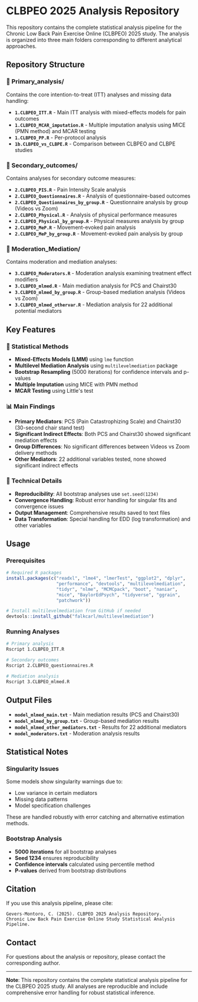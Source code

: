 # CLBPEO 2025 Analysis Repository

This repository contains the complete statistical analysis pipeline for the Chronic Low Back Pain Exercise Online (CLBPEO) 2025 study. The analysis is organized into three main folders corresponding to different analytical approaches.

## Repository Structure

### 📁 Primary_analysis/
Contains the core intention-to-treat (ITT) analyses and missing data handling:

- **`1.CLBPEO_ITT.R`** - Main ITT analysis with mixed-effects models for pain outcomes
- **`1.CLBPEO_MCAR_imputation.R`** - Multiple imputation analysis using MICE (PMN method) and MCAR testing
- **`1.CLBPEO_PP.R`** - Per-protocol analysis
- **`1b.CLBPEO_vs_CLBPE.R`** - Comparison between CLBPEO and CLBPE studies

### 📁 Secondary_outcomes/
Contains analyses for secondary outcome measures:

- **`2.CLBPEO_PIS.R`** - Pain Intensity Scale analysis
- **`2.CLBPEO_Questionnaires.R`** - Analysis of questionnaire-based outcomes
- **`2.CLBPEO_Questionnaires_by_group.R`** - Questionnaire analysis by group (Videos vs Zoom)
- **`2.CLBPEO_Physical.R`** - Analysis of physical performance measures
- **`2.CLBPEO_Physical_by_group.R`** - Physical measures analysis by group
- **`2.CLBPEO_MeP.R`** - Movement-evoked pain analysis
- **`2.CLBPEO_MeP_by_group.R`** - Movement-evoked pain analysis by group

### 📁 Moderation_Mediation/
Contains moderation and mediation analyses:

- **`3.CLBPEO_Moderators.R`** - Moderation analysis examining treatment effect modifiers
- **`3.CLBPEO_mlmed.R`** - Main mediation analysis for PCS and Chairst30
- **`3.CLBPEO_mlmed_by_group.R`** - Group-based mediation analysis (Videos vs Zoom)
- **`3.CLBPEO_mlmed_othervar.R`** - Mediation analysis for 22 additional potential mediators

## Key Features

### 🔬 Statistical Methods
- **Mixed-Effects Models (LMM)** using `lme` function
- **Multilevel Mediation Analysis** using `multilevelmediation` package
- **Bootstrap Resampling** (5000 iterations) for confidence intervals and p-values
- **Multiple Imputation** using MICE with PMN method
- **MCAR Testing** using Little's test

### 📊 Main Findings
- **Primary Mediators**: PCS (Pain Catastrophizing Scale) and Chairst30 (30-second chair stand test)
- **Significant Indirect Effects**: Both PCS and Chairst30 showed significant mediation effects
- **Group Differences**: No significant differences between Videos vs Zoom delivery methods
- **Other Mediators**: 22 additional variables tested, none showed significant indirect effects

### 🔧 Technical Details
- **Reproducibility**: All bootstrap analyses use `set.seed(1234)`
- **Convergence Handling**: Robust error handling for singular fits and convergence issues
- **Output Management**: Comprehensive results saved to text files
- **Data Transformation**: Special handling for EDD (log transformation) and other variables

## Usage

### Prerequisites
```r
# Required R packages
install.packages(c("readxl", "lme4", "lmerTest", "ggplot2", "dplyr", 
                   "performance", "devtools", "multilevelmediation", 
                   "tidyr", "nlme", "MCMCpack", "boot", "naniar", 
                   "mice", "BaylorEdPsych", "tidyverse", "ggrain", 
                   "patchwork"))

# Install multilevelmediation from GitHub if needed
devtools::install_github("falkcarl/multilevelmediation")
```

### Running Analyses
```bash
# Primary analysis
Rscript 1.CLBPEO_ITT.R

# Secondary outcomes
Rscript 2.CLBPEO_questionnaires.R

# Mediation analysis
Rscript 3.CLBPEO_mlmed.R
```

## Output Files

- **`model_mlmed_main.txt`** - Main mediation results (PCS and Chairst30)
- **`model_mlmed_by_group.txt`** - Group-based mediation results
- **`model_mlmed_other_mediators.txt`** - Results for 22 additional mediators
- **`model_moderators.txt`** - Moderation analysis results

## Statistical Notes

### Singularity Issues
Some models show singularity warnings due to:
- Low variance in certain mediators
- Missing data patterns
- Model specification challenges

These are handled robustly with error catching and alternative estimation methods.

### Bootstrap Analysis
- **5000 iterations** for all bootstrap analyses
- **Seed 1234** ensures reproducibility
- **Confidence intervals** calculated using percentile method
- **P-values** derived from bootstrap distributions

## Citation

If you use this analysis pipeline, please cite:

```
Gevers-Montoro, C. (2025). CLBPEO 2025 Analysis Repository. 
Chronic Low Back Pain Exercise Online Study Statistical Analysis Pipeline.
```

## Contact

For questions about the analysis or repository, please contact the corresponding author.

---

**Note**: This repository contains the complete statistical analysis pipeline for the CLBPEO 2025 study. All analyses are reproducible and include comprehensive error handling for robust statistical inference.
